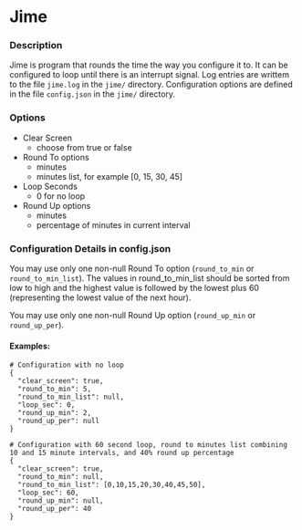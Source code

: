 # Jime
### Description
Jime is program that rounds the time the way you configure it to. It can be configured to loop until there is an interrupt signal. Log entries are writtem to the file `jime.log` in the `jime/` directory. Configuration options are defined in the file `config.json` in the `jime/` directory.

### Options
* Clear Screen
  * choose from true or false
* Round To options
  * minutes
  * minutes list, for example [0, 15, 30, 45]
* Loop Seconds
  * 0 for no loop
* Round Up options
  * minutes
  * percentage of minutes in current interval

### Configuration Details in config.json
You may use only one non-null Round To option (`round_to_min` or `round_to_min_list`). The values in round_to_min_list should be sorted from low to high and the highest value is followed by the lowest plus 60 (representing the lowest value of the next hour). 

You may use only one non-null Round Up option (`round_up_min` or `round_up_per`).

#### Examples:
```
# Configuration with no loop
{
  "clear_screen": true,
  "round_to_min": 5,
  "round_to_min_list": null,
  "loop_sec": 0,
  "round_up_min": 2,
  "round_up_per": null
}
```
```
# Configuration with 60 second loop, round to minutes list combining 10 and 15 minute intervals, and 40% round up percentage
{
  "clear_screen": true,
  "round_to_min": null,
  "round_to_min_list": [0,10,15,20,30,40,45,50],
  "loop_sec": 60,
  "round_up_min": null,
  "round_up_per": 40
}
```
